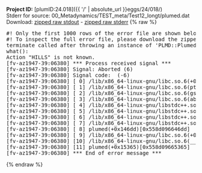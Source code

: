**Project ID:** [plumID:24.018]({{ '/' | absolute_url }}eggs/24/018/)  
Stderr for source:  00_Metadynamics/TEST_meta/Test12_longt/plumed.dat   
Download: [zipped raw stdout](plumed.dat.plumed.stdout.txt.zip) - [zipped raw stderr](plumed.dat.plumed.stderr.txt.zip) 
{% raw %}
<pre>
#! Only the first 1000 rows of the error file are shown below
#! To inspect the full error file, please download the zipped raw stderr file above
terminate called after throwing an instance of 'PLMD::Plumed::Exception'
what():
Action "HILLS" is not known.
[fv-az1947-39:06380] *** Process received signal ***
[fv-az1947-39:06380] Signal: Aborted (6)
[fv-az1947-39:06380] Signal code:  (-6)
[fv-az1947-39:06380] [ 0] /lib/x86_64-linux-gnu/libc.so.6(+0x45330)[0x7f465d245330]
[fv-az1947-39:06380] [ 1] /lib/x86_64-linux-gnu/libc.so.6(pthread_kill+0x11c)[0x7f465d29eb2c]
[fv-az1947-39:06380] [ 2] /lib/x86_64-linux-gnu/libc.so.6(gsignal+0x1e)[0x7f465d24527e]
[fv-az1947-39:06380] [ 3] /lib/x86_64-linux-gnu/libc.so.6(abort+0xdf)[0x7f465d2288ff]
[fv-az1947-39:06380] [ 4] /lib/x86_64-linux-gnu/libstdc++.so.6(+0xa5ff5)[0x7f465d6a5ff5]
[fv-az1947-39:06380] [ 5] /lib/x86_64-linux-gnu/libstdc++.so.6(+0xbb0da)[0x7f465d6bb0da]
[fv-az1947-39:06380] [ 6] /lib/x86_64-linux-gnu/libstdc++.so.6(_ZSt10unexpectedv+0x0)[0x7f465d6a5a55]
[fv-az1947-39:06380] [ 7] /lib/x86_64-linux-gnu/libstdc++.so.6(+0xa5a6f)[0x7f465d6a5a6f]
[fv-az1947-39:06380] [ 8] plumed(+0x146dd)[0x558d096646dd]
[fv-az1947-39:06380] [ 9] /lib/x86_64-linux-gnu/libc.so.6(+0x2a1ca)[0x7f465d22a1ca]
[fv-az1947-39:06380] [10] /lib/x86_64-linux-gnu/libc.so.6(__libc_start_main+0x8b)[0x7f465d22a28b]
[fv-az1947-39:06380] [11] plumed(+0x15365)[0x558d09665365]
[fv-az1947-39:06380] *** End of error message ***
</pre>
{% endraw %}
